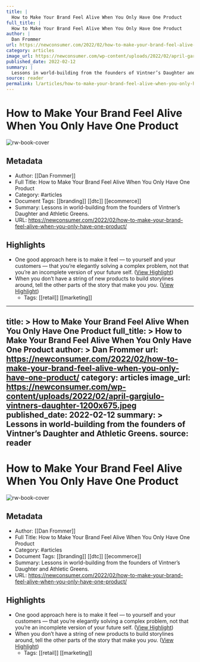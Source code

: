 ```yaml
---
title: |
  How to Make Your Brand Feel Alive When You Only Have One Product
full_title: |
  How to Make Your Brand Feel Alive When You Only Have One Product
author: |
  Dan Frommer
url: https://newconsumer.com/2022/02/how-to-make-your-brand-feel-alive-when-you-only-have-one-product/
category: articles
image_url: https://newconsumer.com/wp-content/uploads/2022/02/april-gargiulo-vintners-daughter-1200x675.jpeg
published_date: 2022-02-12
summary: |
  Lessons in world-building from the founders of Vintner’s Daughter and Athletic Greens. 
source: reader
permalink: l/articles/how-to-make-your-brand-feel-alive-when-you-only-have-one-product
---
```

# How to Make Your Brand Feel Alive When You Only Have One Product

![rw-book-cover](https://newconsumer.com/wp-content/uploads/2022/02/april-gargiulo-vintners-daughter-1200x675.jpeg)

## Metadata
- Author: [[Dan Frommer]]
- Full Title: How to Make Your Brand Feel Alive When You Only Have One Product
- Category: #articles
- Document Tags: [[branding]] [[dtc]] [[ecommerce]] 
- Summary: Lessons in world-building from the founders of Vintner’s Daughter and Athletic Greens. 
- URL: https://newconsumer.com/2022/02/how-to-make-your-brand-feel-alive-when-you-only-have-one-product/

## Highlights
- One good approach here is to make it feel — to yourself and your customers — that you’re elegantly solving a complex problem, not that you’re an incomplete version of your future self. ([View Highlight](https://read.readwise.io/read/01h9n3qwy1hajb2egevwyn68m2))
- When you don’t have a string of new products to build storylines around, tell the other parts of the story that make you *you*. ([View Highlight](https://read.readwise.io/read/01h9n3rypqvq6sy1wdd0r435yy))
    - Tags: [[retail]] [[marketing]] 


---
title: >
  How to Make Your Brand Feel Alive When You Only Have One Product
full_title: >
  How to Make Your Brand Feel Alive When You Only Have One Product
author: >
  Dan Frommer
url: https://newconsumer.com/2022/02/how-to-make-your-brand-feel-alive-when-you-only-have-one-product/
category: articles
image_url: https://newconsumer.com/wp-content/uploads/2022/02/april-gargiulo-vintners-daughter-1200x675.jpeg
published_date: 2022-02-12
summary: >
  Lessons in world-building from the founders of Vintner’s Daughter and Athletic Greens. 
source: reader
---
# How to Make Your Brand Feel Alive When You Only Have One Product

![rw-book-cover](https://newconsumer.com/wp-content/uploads/2022/02/april-gargiulo-vintners-daughter-1200x675.jpeg)

## Metadata
- Author: [[Dan Frommer]]
- Full Title: How to Make Your Brand Feel Alive When You Only Have One Product
- Category: #articles
- Document Tags: [[branding]] [[dtc]] [[ecommerce]] 
- Summary: Lessons in world-building from the founders of Vintner’s Daughter and Athletic Greens. 
- URL: https://newconsumer.com/2022/02/how-to-make-your-brand-feel-alive-when-you-only-have-one-product/

## Highlights
- One good approach here is to make it feel — to yourself and your customers — that you’re elegantly solving a complex problem, not that you’re an incomplete version of your future self. ([View Highlight](https://read.readwise.io/read/01h9n3qwy1hajb2egevwyn68m2))
- When you don’t have a string of new products to build storylines around, tell the other parts of the story that make you *you*. ([View Highlight](https://read.readwise.io/read/01h9n3rypqvq6sy1wdd0r435yy))
    - Tags: [[retail]] [[marketing]] 


